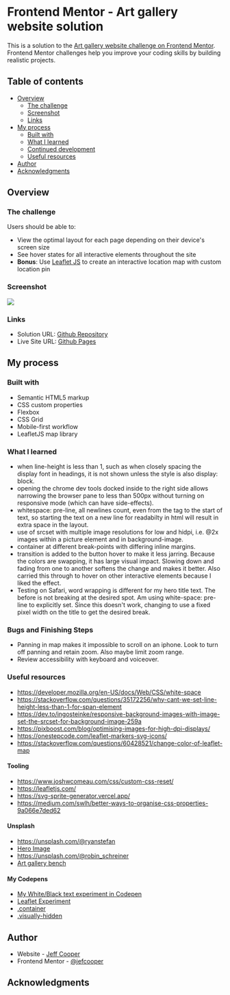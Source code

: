 # Frontend Mentor - Art gallery website solution

This is a solution to the [Art gallery website challenge on Frontend Mentor](https://www.frontendmentor.io/challenges/art-gallery-website-yVdrZlxyA). Frontend Mentor challenges help you improve your coding skills by building realistic projects.

## Table of contents

- [Overview](#overview)
  - [The challenge](#the-challenge)
  - [Screenshot](#screenshot)
  - [Links](#links)
- [My process](#my-process)
  - [Built with](#built-with)
  - [What I learned](#what-i-learned)
  - [Continued development](#continued-development)
  - [Useful resources](#useful-resources)
- [Author](#author)
- [Acknowledgments](#acknowledgments)

## Overview

### The challenge

Users should be able to:

- View the optimal layout for each page depending on their device's screen size
- See hover states for all interactive elements throughout the site
- **Bonus**: Use [Leaflet JS](https://leafletjs.com/) to create an interactive location map with custom location pin

### Screenshot

![](./screenshot.jpg)

### Links

- Solution URL: [Github Repository](https://github.com/jefcooper/front-end-mentor/tree/main/art-gallery-website)
- Live Site URL: [Github Pages](https://jefcooper.github.io/front-end-mentor/art-gallery-website/)

## My process

### Built with

- Semantic HTML5 markup
- CSS custom properties
- Flexbox
- CSS Grid
- Mobile-first workflow
- LeafletJS map library

### What I learned

- when line-height is less than 1, such as when closely spacing the display font in headings, it is not shown unless the style is also display: block.
- opening the chrome dev tools docked inside to the right side allows narrowing the browser pane to less than 500px without turning on responsive mode (which can have side-effects).
- whitespace: pre-line, all newlines count, even from the tag to the start of text, so starting the text on a new line for readabilty in html will result in extra space in the layout.
- use of srcset with multiple image resolutions for low and hidpi, i.e. @2x images within a picture element and in background-image.
- container at different break-points with differing inline margins.
- transition is added to the button hover to make it less jarring. Because the colors are swapping, it has large visual impact. Slowing down and fading from one to another softens the change and makes it better. Also carried this through to hover on other interactive elements because I liked the effect.
- Testing on Safari, word wrapping is different for my hero title text.  The before is not breaking at the desired spot.  Am using white-space: pre-line to explicitly set.  Since this doesn't work, changing to use a fixed pixel width on the title to get the desired break.

### Bugs and Finishing Steps

- Panning in map makes it impossible to scroll on an iphone.  Look to turn off panning and retain zoom.  Also maybe limit zoom range.
- Review accessibility with keyboard and voiceover.

### Useful resources

- https://developer.mozilla.org/en-US/docs/Web/CSS/white-space
- https://stackoverflow.com/questions/35172256/why-cant-we-set-line-height-less-than-1-for-span-element
- https://dev.to/ingosteinke/responsive-background-images-with-image-set-the-srcset-for-background-image-259a
- https://pixboost.com/blog/optimising-images-for-high-dpi-displays/
- https://onestepcode.com/leaflet-markers-svg-icons/
- https://stackoverflow.com/questions/60428521/change-color-of-leaflet-map

#### Tooling

- https://www.joshwcomeau.com/css/custom-css-reset/
- https://leafletjs.com/
- https://svg-sprite-generator.vercel.app/
- https://medium.com/swlh/better-ways-to-organise-css-properties-9a066e7ded62

#### Unsplash

- https://unsplash.com/@ryanstefan
- [Hero Image](https://unsplash.com/photos/5K98ScREEUY)
- https://unsplash.com/@robin_schreiner
- [Art gallery bench](https://unsplash.com/photos/YKE4zTW5lic)

#### My Codepens

- [My White/Black text experiment in Codepen]()
- [Leaflet Experiment](https://codepen.io/jefcooper/pen/JjBKoOB)
- [.container](https://codepen.io/jefcooper/pen/GRBqrQG)
- [.visually-hidden](https://codepen.io/jefcooper/pen/yLqJOvx)

## Author

- Website - [Jeff Cooper](https://jefcooper.github.io)
- Frontend Mentor - [@jefcooper](https://www.frontendmentor.io/profile/jefcooper)

## Acknowledgments
